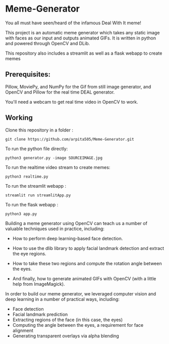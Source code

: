 # Meme-Generator

You all must have seen/heard of the infamous Deal With It meme!

This project is an automatic meme generator which takes any static image with faces as our input and outputs animated GIFs. It is written in python and powered through OpenCV and DLib.

This repository also includes a streamlit as well as a flask webapp to create memes

## Prerequisites:

Pillow, MoviePy, and NumPy for the Gif from still image generator, and OpenCV and Pillow for the real time DEAL generator.

You'll need a webcam to get real time video in OpenCV to work.

## Working
    
Clone this repository in a folder :
    
    git clone https://github.com/arpita505/Meme-Generator.git
    
To run the python file directly:

    python3 generator.py -image SOURCEIMAGE.jpg 
    
To run the realtime video stream to create memes:

    python3 realtime.py
    
To run the streamlit webapp :

    streamlit run streamlitApp.py
    
To run the flask webapp :

    python3 app.py
  
 
Building a meme generator using OpenCV can teach us a number of valuable techniques used in practice, including:

  - How to perform deep learning-based face detection.

  - How to use the dlib library to apply facial landmark detection and extract the eye regions.

  - How to take these two regions and compute the rotation angle between the eyes.

  - And finally, how to generate animated GIFs with OpenCV (with a little help from ImageMagick).


In order to build our meme generator, we leveraged computer vision and deep learning in a number of practical ways, including:
- Face detection
- Facial landmark prediction
- Extracting regions of the face (in this case, the eyes)
- Computing the angle between the eyes, a requirement for face alignment
- Generating transparent overlays via alpha blending 
